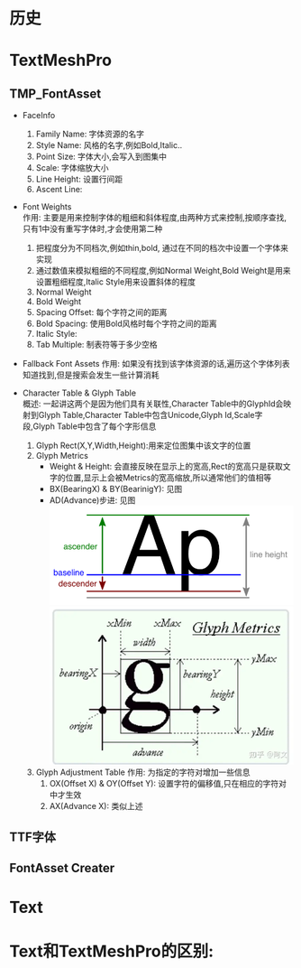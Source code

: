 # 历史

# TextMeshPro
## TMP_FontAsset
- FaceInfo  
   1. Family Name: 字体资源的名字
   2. Style Name: 风格的名字,例如Bold,Italic..
   3. Point Size: 字体大小,会写入到图集中
   4. Scale: 字体缩放大小
   5. Line Height: 设置行间距
   6. Ascent Line: 
- Font Weights  
   作用: 主要是用来控制字体的粗细和斜体程度,由两种方式来控制,按顺序查找,只有1中没有重写字体时,才会使用第二种
     1. 把程度分为不同档次,例如thin,bold, 通过在不同的档次中设置一个字体来实现
     2. 通过数值来模拟粗细的不同程度,例如Normal Weight,Bold Weight是用来设置粗细程度,Italic Style用来设置斜体的程度  
   1. Normal Weight
   2. Bold Weight
   3. Spacing Offset: 每个字符之间的距离
   4. Bold Spacing: 使用Bold风格时每个字符之间的距离
   5. Italic Style:
   6. Tab Multiple: 制表符等于多少空格

- Fallback Font Assets
   作用: 如果没有找到该字体资源的话,遍历这个字体列表知道找到,但是搜索会发生一些计算消耗
  
- Character Table & Glyph Table  
  概述: 一起讲这两个是因为他们具有关联性,Character Table中的GlyphId会映射到Glyph Table,Character Table中包含Unicode,Glyph Id,Scale字段,Glyph Table中包含了每个字形信息
    1. Glyph Rect(X,Y,Width,Height):用来定位图集中该文字的位置
    2. Glyph Metrics  
        - Weight & Height: 会直接反映在显示上的宽高,Rect的宽高只是获取文字的位置,显示上会被Metrics的宽高缩放,所以通常他们的值相等
        - BX(BearingX) & BY(BearinigY): 见图
        - AD(Advance)步进: 见图
        ![Glyph Metrics](res/TMP_FontAssetLineMetrics.png)
        ![Glyph Metrics Info](res/TMP_FontAssetLineMetrics1.jpg)
    3. Glyph Adjustment Table
        作用: 为指定的字符对增加一些信息
        1. OX(Offset X) & OY(Offset Y): 设置字符的偏移值,只在相应的字符对中才生效
        2. AX(Advance X): 类似上述








   
## TTF字体

## FontAsset Creater



# Text

# Text和TextMeshPro的区别: